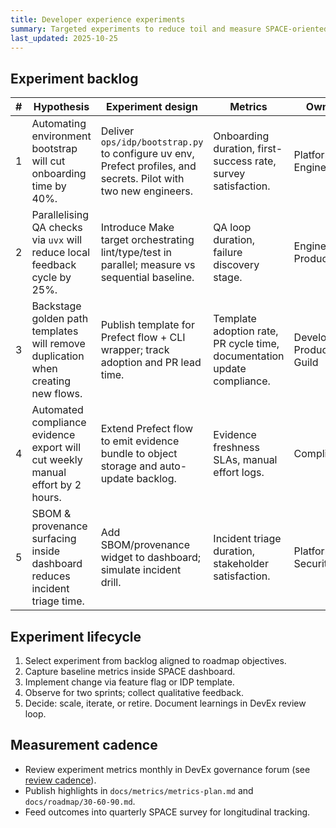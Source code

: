 ```yaml
---
title: Developer experience experiments
summary: Targeted experiments to reduce toil and measure SPACE-oriented outcomes.
last_updated: 2025-10-25
---
```


## Experiment backlog

| #   | Hypothesis                                                                       | Experiment design                                                                                                    | Metrics                                                                 | Owner                        | Status                        |
| --- | -------------------------------------------------------------------------------- | -------------------------------------------------------------------------------------------------------------------- | ----------------------------------------------------------------------- | ---------------------------- | ----------------------------- |
| 1   | Automating environment bootstrap will cut onboarding time by 40%.                | Deliver `ops/idp/bootstrap.py` to configure uv env, Prefect profiles, and secrets. Pilot with two new engineers. | Onboarding duration, first-success rate, survey satisfaction.           | Platform Engineering         | Planned (kick-off 2025-11-05) |
| 2   | Parallelising QA checks via `uvx` will reduce local feedback cycle by 25%.       | Introduce Make target orchestrating lint/type/test in parallel; measure vs sequential baseline.                      | QA loop duration, failure discovery stage.                              | Engineering Productivity     | Planned                       |
| 3   | Backstage golden path templates will remove duplication when creating new flows. | Publish template for Prefect flow + CLI wrapper; track adoption and PR lead time.                                    | Template adoption rate, PR cycle time, documentation update compliance. | Developer Productivity Guild | In design                     |
| 4   | Automated compliance evidence export will cut weekly manual effort by 2 hours.   | Extend Prefect flow to emit evidence bundle to object storage and auto-update backlog.                               | Evidence freshness SLAs, manual effort logs.                            | Compliance                   | Scoped                        |
| 5   | SBOM & provenance surfacing inside dashboard reduces incident triage time.       | Add SBOM/provenance widget to dashboard; simulate incident drill.                                                    | Incident triage duration, stakeholder satisfaction.                     | Platform + Security          | Pilot scheduled 2025-12-01    |

## Experiment lifecycle

1. Select experiment from backlog aligned to roadmap objectives.
2. Capture baseline metrics inside SPACE dashboard.
3. Implement change via feature flag or IDP template.
4. Observe for two sprints; collect qualitative feedback.
5. Decide: scale, iterate, or retire. Document learnings in DevEx review loop.

## Measurement cadence

- Review experiment metrics monthly in DevEx governance forum (see [review cadence](./review-loop.md)).
- Publish highlights in `docs/metrics/metrics-plan.md` and `docs/roadmap/30-60-90.md`.
- Feed outcomes into quarterly SPACE survey for longitudinal tracking.
